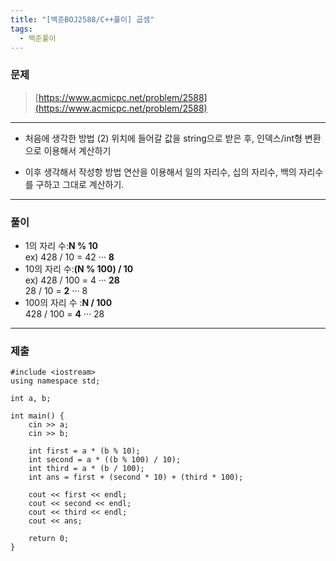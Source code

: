 ```yaml
---
title: "[백준BOJ2588/C++풀이] 곱셈"
tags:
  - 백준풀이
---
```

### 문제
>[https://www.acmicpc.net/problem/2588](https://www.acmicpc.net/problem/2588)<br>

***

- 처음에 생각한 방법
  (2) 위치에 들어갈 값을 string으로 받은 후, 인덱스/int형 변환으로 이용해서 계산하기

- 이후 생각해서 작성항 방법
  연산을 이용해서 일의 자리수, 십의 자리수, 백의 자리수를 구하고 그대로 계산하기.<br>

***


### 풀이
- 1의 자리 수:**N % 10** <br>
  ex) 428 / 10 = 42 ··· **8** 
- 10의 자리 수:**(N % 100) / 10** <br>
  ex) 428 / 100 = 4 ··· **28** <br>
  28 / 10 = **2** ··· 8
- 100의 자리 수 :**N / 100** <br>
  428 / 100 = **4** ··· 28

***
### 제출

```C++17
#include <iostream>
using namespace std;

int a, b;

int main() {
	cin >> a;
	cin >> b;

	int first = a * (b % 10);
	int second = a * ((b % 100) / 10);
	int third = a * (b / 100);
	int ans = first + (second * 10) + (third * 100);

	cout << first << endl;
	cout << second << endl;
 	cout << third << endl;
	cout << ans;

	return 0;
}
```
